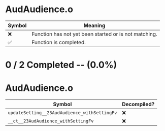 # AudAudience.o
| Symbol | Meaning 
| ------------- | ------------- 
| :x: | Function has not yet been started or is not matching. 
| :white_check_mark: | Function is completed. 


# 0 / 2 Completed -- (0.0%)
# AudAudience.o
| Symbol | Decompiled? |
| ------------- | ------------- |
| `updateSetting__23AudAudience_withSettingFv` | :x: |
| `__ct__23AudAudience_withSettingFv` | :x: |
